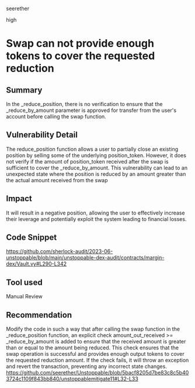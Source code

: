 seerether

high

# Swap can not provide enough tokens to cover the requested reduction

## Summary
In the _reduce_position, there is no verification to ensure that the _reduce_by_amount parameter is approved for transfer from the user's account before calling the swap function.
## Vulnerability Detail
The reduce_position function allows a user to partially close an existing position by selling some of the underlying position_token. However, it does not verify if the amount of position_token received after the swap is sufficient to cover the _reduce_by_amount.
This vulnerability can lead to an unexpected state where the position is reduced by an amount greater than the actual amount received from the swap
## Impact
It will result in a negative position, allowing the user to effectively increase their leverage and potentially exploit the system leading to financial losses.
## Code Snippet
https://github.com/sherlock-audit/2023-06-unstoppable/blob/main/unstoppable-dex-audit/contracts/margin-dex/Vault.vy#L290-L342
## Tool used

Manual Review

## Recommendation
Modify the code in such a way that after calling the swap function in the _reduce_position function, an explicit check amount_out_received >= _reduce_by_amount is added to ensure that the received amount is greater than or equal to the amount being reduced.
This check ensures that the swap operation is successful and provides enough output tokens to cover the requested reduction amount. If the check fails, it will throw an exception and revert the transaction, preventing any incorrect state changes.
https://github.com/seerether/Unstoppable/blob/5bacf8205d7be83c8c5b403724c1109f843bb840/unstoppablemitigate11#L32-L33

